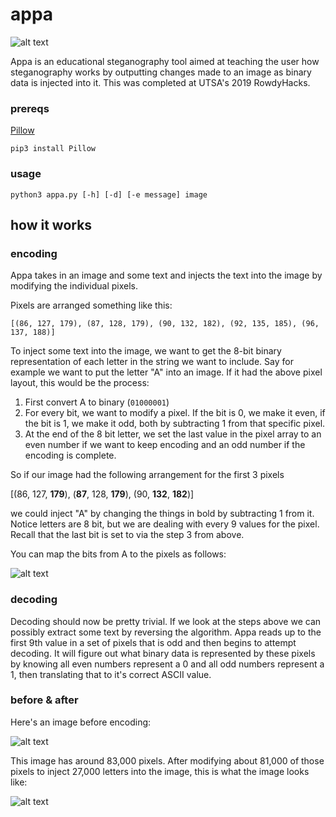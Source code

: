 # appa

![alt text](https://github.com/stncal/appa/blob/master/avatar_appa.png)

Appa is an educational steganography tool aimed at teaching the user how steganography works by outputting changes made to an image as binary data is injected into it. This was completed at UTSA's 2019 RowdyHacks.

### prereqs

[Pillow](https://pillow.readthedocs.io/en/stable/)

`pip3 install Pillow`

### usage 

`python3 appa.py [-h] [-d] [-e message] image`

## how it works 

### encoding 

Appa takes in an image and some text and injects the text into the image by modifying the individual pixels. 

Pixels are arranged something like this:

`[(86, 127, 179), (87, 128, 179), (90, 132, 182), (92, 135, 185), (96, 137, 188)]`

To inject some text into the image, we want to get the 8-bit binary representation of each letter in the string we want to include. Say for example we want to put the letter "A" into an image. If it had the above pixel layout, this would be the process: 

1. First convert A to binary (`01000001`)
2. For every bit, we want to modify a pixel. If the bit is 0, we make it even, if the bit is 1, we make it odd, both by subtracting 1 from that specific pixel. 
3. At the end of the 8 bit letter, we set the last value in the pixel array to an even number if we want to keep encoding and an odd number if the encoding is complete. 

So if our image had the following arrangement for the first 3 pixels

[(86, 127, **179**), (**87**, 128, **179**), (90, **132**, **182**)]

we could inject "A" by changing the things in bold by subtracting 1 from it. Notice letters are 8 bit, but we are dealing with every 9 values for the pixel. Recall that the last bit is set to via the step 3 from above.

You can map the bits from A to the pixels as follows:

![alt text](https://github.com/stncal/appa/blob/master/encoding.jpg)

### decoding 

Decoding should now be pretty trivial. If we look at the steps above we can possibly extract some text by reversing the algorithm. Appa reads up to the first 9th value in a set of pixels that is odd and then begins to attempt decoding. It will figure out what binary data is represented by these pixels by knowing all even numbers represent a 0 and all odd numbers represent a 1, then translating that to it's correct ASCII value. 


### before & after

Here's an image before encoding:

![alt text](https://github.com/stncal/appa/blob/master/flying_appa.png)

This image has around 83,000 pixels. After modifying about 81,000 of those pixels to inject 27,000 letters into the image, this is what the image looks like:

![alt text](https://github.com/stncal/appa/blob/master/flying_appa_new.png)


